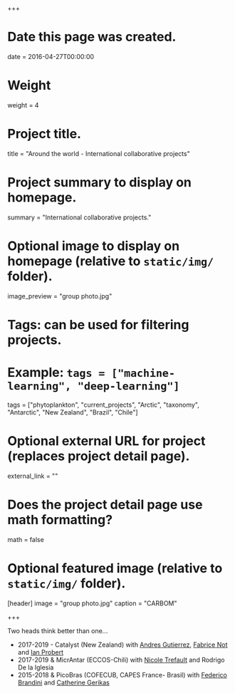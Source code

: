 +++
# Date this page was created.
date = 2016-04-27T00:00:00

# Weight
weight = 4

# Project title.
title = "Around the world - International collaborative projects"

# Project summary to display on homepage.
summary = "International collaborative projects."

# Optional image to display on homepage (relative to `static/img/` folder).
image_preview = "group photo.jpg"

# Tags: can be used for filtering projects.
# Example: `tags = ["machine-learning", "deep-learning"]`
tags = ["phytoplankton", "current_projects", "Arctic", "taxonomy", "Antarctic", "New Zealand", "Brazil", "Chile"]

# Optional external URL for project (replaces project detail page).
external_link = ""

# Does the project detail page use math formatting?
math = false

# Optional featured image (relative to `static/img/` folder).
[header]
image = "group photo.jpg"
caption = "CARBOM"

+++

Two heads think better than one...

* 2017-2019 -  Catalyst (New Zealand) with [Andres Gutierrez]( https://www.researchgate.net/profile/Andres_Gutierrez22), [Fabrice Not](https://www.researchgate.net/profile/Fabrice_Not) and [Ian Probert]( https://www.researchgate.net/profile/Ian_Probert)
* 2017-2019 & MicrAntar (ECCOS-Chili) with [Nicole Trefault](https://www.researchgate.net/profile/Nicole_Trefault) and Rodrigo De la Iglesia
* 2015-2018 & PicoBras (COFECUB, CAPES France- Brasil) with [Federico Brandini](https://www.researchgate.net/profile/Frederico_Brandini) and [Catherine Gerikas]( https://www.researchgate.net/profile/Catherine_Ribeiro)